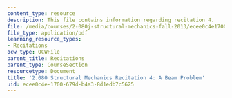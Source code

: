 ```yaml
---
content_type: resource
description: This file contains information regarding recitation 4.
file: /media/courses/2-080j-structural-mechanics-fall-2013/ecee0c4e1700679db4a38d1edb7c5625_MIT2_080JF13_Recitation4.pdf
file_type: application/pdf
learning_resource_types:
- Recitations
ocw_type: OCWFile
parent_title: Recitations
parent_type: CourseSection
resourcetype: Document
title: '2.080 Structural Mechanics Recitation 4: A Beam Problem'
uid: ecee0c4e-1700-679d-b4a3-8d1edb7c5625
---
```

